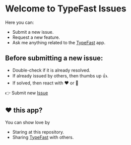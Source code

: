 # Welcome to TypeFast Issues

Here you can: 
- Submit a new issue.
- Request a new feature.
- Ask me anything related to the [TypeFast](https://typefast.app/) app.


## Before submitting a new issue:

- Double-check if it is already resolved.
- If already issued by others, then thumbs up 👍.
- If solved, then react with ❤️ or 🚀


👉 Submit new [Issue](https://github.com/abdullah-cse/typeFastIssues/issues/new)

## ❤️ this app?
You can show love by
  - Staring at this repository.
  - Sharing [TypeFast](https://typefast.app/) with others.
